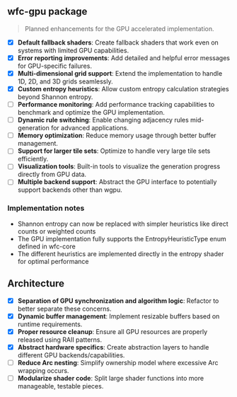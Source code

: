 ## wfc-gpu package

> Planned enhancements for the GPU accelerated implementation.

- [x] **Default fallback shaders**: Create fallback shaders that work even on systems with limited GPU capabilities.
- [x] **Error reporting improvements**: Add detailed and helpful error messages for GPU-specific failures.
- [x] **Multi-dimensional grid support**: Extend the implementation to handle 1D, 2D, and 3D grids seamlessly.
- [x] **Custom entropy heuristics**: Allow custom entropy calculation strategies beyond Shannon entropy.
- [ ] **Performance monitoring**: Add performance tracking capabilities to benchmark and optimize the GPU implementation.
- [ ] **Dynamic rule switching**: Enable changing adjacency rules mid-generation for advanced applications.
- [ ] **Memory optimization**: Reduce memory usage through better buffer management.
- [ ] **Support for larger tile sets**: Optimize to handle very large tile sets efficiently.
- [ ] **Visualization tools**: Built-in tools to visualize the generation progress directly from GPU data.
- [ ] **Multiple backend support**: Abstract the GPU interface to potentially support backends other than wgpu.

### Implementation notes

- Shannon entropy can now be replaced with simpler heuristics like direct counts or weighted counts
- The GPU implementation fully supports the EntropyHeuristicType enum defined in wfc-core
- The different heuristics are implemented directly in the entropy shader for optimal performance

## Architecture

- [x] **Separation of GPU synchronization and algorithm logic**: Refactor to better separate these concerns.
- [x] **Dynamic buffer management**: Implement resizable buffers based on runtime requirements.
- [x] **Proper resource cleanup**: Ensure all GPU resources are properly released using RAII patterns.
- [x] **Abstract hardware specifics**: Create abstraction layers to handle different GPU backends/capabilities.
- [ ] **Reduce Arc nesting**: Simplify ownership model where excessive Arc wrapping occurs.
- [ ] **Modularize shader code**: Split large shader functions into more manageable, testable pieces.
